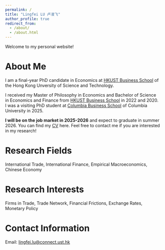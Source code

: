 ```yaml
---
permalink: /
title: "Lingfei LU 卢凌飞"
author_profile: true
redirect_from: 
  - /about/
  - /about.html
---
```


Welcome to my personal website!

About Me
======
I am a final-year PhD candidate in Economics at [HKUST Business School](https://econ.hkust.edu.hk/homepage) of the Hong Kong Unversity of Science and Technology.

I received my Master of Philosophy in Economics and Bachelor of Science in Economics and Finance from [HKUST Business School](https://econ.hkust.edu.hk/homepage) in 2022 and 2020. I was a visiting PhD student at [Columbia Business School](https://business.columbia.edu) of Columbia University in 2025.

**I will be on the job market in 2025-2026** and expect to graduate in summer 2026. You can find my [CV](https://lingfei-daniel-lu.github.io/cv) here. Feel free to contact me if you are interested in my research!

Research Fields
======
International Trade, International Finance, Empirical Macroeconomics, Chinese Economy

Research Interests
======
Firms in Trade, Trade Network, Financial Frictions, Exchange Rates, Monetary Policy

Contact Information
======
Email: lingfei.lu@connect.ust.hk